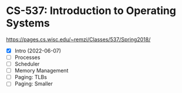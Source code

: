 # CS-537: Introduction to Operating Systems
https://pages.cs.wisc.edu/~remzi/Classes/537/Spring2018/

- [x] Intro (2022-06-07)
- [ ] Processes
- [ ] Scheduler
- [ ] Memory Management
- [ ] Paging: TLBs
- [ ] Paging: Smaller